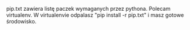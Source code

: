 
pip.txt zawiera listę paczek wymaganych przez pythona. Polecam virtualenv. W virtualenvie odpalasz "pip install -r pip.txt" i masz gotowe środowisko.


